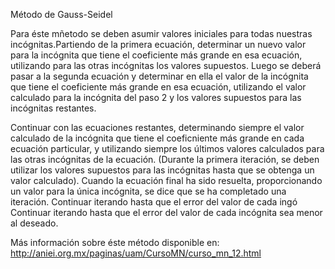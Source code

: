 Método de Gauss-Seidel

Para éste mñetodo se deben asumir valores iniciales para todas nuestras incógnitas.Partiendo de la primera ecuación, determinar un nuevo valor para la incógnita que tiene el coeficiente más grande en esa ecuación, utilizando para las otras incógnitas los valores supuestos.
Luego se deberá pasar a la segunda ecuación y determinar en ella el valor de la incógnita que tiene el coeficiente más grande en esa ecuación, utilizando el valor calculado para la incógnita del paso 2 y los valores supuestos para las incógnitas restantes.

Continuar con las ecuaciones restantes, determinando siempre el valor calculado de la incógnita que tiene el coeficniente más grande en cada ecuación particular, y utilizando siempre los últimos valores calculados para las otras incógnitas de la ecuación. (Durante la primera iteración, se deben utilizar los valores supuestos para las incógnitas hasta que se obtenga un valor calculado). Cuando la ecuación final ha sido resuelta, proporcionando un valor para la única incógnita, se dice que se ha completado una iteración.
Continuar iterando hasta que el error del valor de cada ingó
Continuar iterando hasta que el error del valor de cada incógnita sea menor al deseado.

Más información sobre éste método disponible en: http://aniei.org.mx/paginas/uam/CursoMN/curso_mn_12.html
